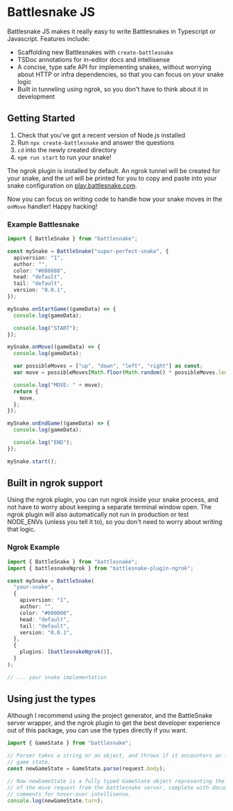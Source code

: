 # Battlesnake JS

Battlesnake JS makes it really easy to write Battlesnakes in Typescript or
Javascript. Features include:

- Scaffolding new Battlesnakes with `create-battlesnake`
- TSDoc annotations for in-editor docs and intellisense
- A concise, type safe API for implementing snakes, without worrying about HTTP
  or infra dependencies, so that you can focus on your snake logic
- Built in tunneling using ngrok, so you don't have to think about it in
  development

## Getting Started

1. Check that you've got a recent version of Node.js installed
2. Run `npx create-battlesnake` and answer the questions
3. `cd` into the newly created directory
4. `npm run start` to run your snake!

The ngrok plugin is installed by default. An ngrok tunnel will be created for
your snake, and the url will be printed for you to copy and paste into your
snake configuration on [play.battlesnake.com](https://play.battlesnake.com).

Now you can focus on writing code to handle how your snake moves in the
`onMove` handler! Happy hacking!

### Example Battlesnake

```ts
import { BattleSnake } from "battlesnake";

const mySnake = BattleSnake("super-perfect-snake", {
  apiversion: "1",
  author: "",
  color: "#888888",
  head: "default",
  tail: "default",
  version: "0.0.1",
});

mySnake.onStartGame((gameData) => {
  console.log(gameData);

  console.log("START");
});

mySnake.onMove((gameData) => {
  console.log(gameData);

  var possibleMoves = ["up", "down", "left", "right"] as const;
  var move = possibleMoves[Math.floor(Math.random() * possibleMoves.length)];

  console.log("MOVE: " + move);
  return {
    move,
  };
});

mySnake.onEndGame((gameData) => {
  console.log(gameData);

  console.log("END");
});

mySnake.start();
```

## Built in ngrok support

Using the ngrok plugin, you can run ngrok inside your snake process, and not
have to worry about keeping a separate terminal window open. The ngrok plugin
will also automatically not run in production or test NODE_ENVs (unless you tell
it to), so you don't need to worry about writing that logic.

### Ngrok Example

```ts
import { BattleSnake } from "battlesnake";
import { battlesnakeNgrok } from "battlesnake-plugin-ngrok";

const mySnake = BattleSnake(
  "your-snake",
  {
    apiversion: "1",
    author: "",
    color: "#000000",
    head: "default",
    tail: "default",
    version: "0.0.1",
  },
  {
    plugins: [battlesnakeNgrok()],
  }
);

// ... your snake implementation
```

## Using just the types

Although I recommend using the project generator, and the BattleSnake server
wrapper, and the ngrok plugin to get the best developer experience out of this
package, you can use the types directly if you want.

```ts
import { GameState } from "battlesnake";

// Parser takes a string or an object, and throws if it encounters an invalid
// game state.
const newGameState = GameState.parse(request.body);

// Now newGameState is a fully typed GameState object representing the payload
// of the move request from the battlesnake server, complete with documentation
// comments for hover-over intellisense.
console.log(newGameState.turn);
```
